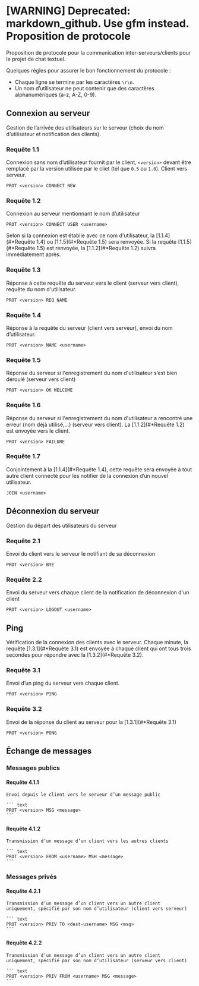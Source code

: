 [WARNING] Deprecated: markdown_github. Use gfm instead.
Proposition de protocole
========================

Proposition de protocole pour la communication inter-serveurs/clients
pour le projet de chat textuel.

Quelques règles pour assurer le bon fonctionnement du protocole :

-   Chaque ligne se termine par les caractères `\r\n`.
-   Un nom d’utilisateur ne peut contenir que des caractères
    alphanumériques (a-z, A-Z, 0-9).

Connexion au serveur
--------------------

Gestion de l’arrivée des utilisateurs sur le serveur (choix du nom
d’utilisateur et notification des clients).

### Requête 1.1

Connexion sans nom d’utilisateur fournit par le client, `<version>`
devant être remplacé par la version utilisée par le cliet (tel que `0.5`
ou `1.0`). Client vers serveur.

``` text
PROT <version> CONNECT NEW
```

### Requête 1.2

Connexion au serveur mentionnant le nom d’utilisateur

``` text
PROT <version> CONNECT USER <username>
```

Selon si la connexion est établie avec ce nom d'utilisateur, la
[1.1.4](#*Requête 1.4) ou [1.1.5](#*Requête 1.5) sera renvoyée. Si la
requête [1.1.5](#*Requête 1.5) est renvoyée, la [1.1.2](#*Requête 1.2)
suivra immédiatement après.

### Requête 1.3

Réponse à cette requête du serveur vers le client (serveur vers client),
requête du nom d'utilisateur.

``` text
PROT <version> REQ NAME
```

### Requête 1.4

Réponse à la requête du serveur (client vers serveur), envoi du nom
d’utilisateur.

``` text
PROT <version> NAME <username>
```

### Requête 1.5

Réponse du serveur si l'enregistrement du nom d'utilisateur s’est bien
déroulé (serveur vers client)

``` text
PROT <version> OK WELCOME
```

### Requête 1.6

Réponse du serveur si l'enregistrement du nom d'utilisateur a rencontré
une erreur (nom déjà utilisé,…) (serveur vers client). La
[1.1.2](#*Requête 1.2) est envoyée vers le client.

``` text
PROT <version> FAILURE
```

### Requête 1.7

Conjointement à la [1.1.4](#*Requête 1.4), cette requête sera envoyée à
tout autre client connecté pour les notifier de la connexion d’un nouvel
utilisateur.

``` text
JOIN <username>
```

Déconnexion du serveur
----------------------

Gestion du départ des utilisateurs du serveur

### Requête 2.1

Envoi du client vers le serveur le notifiant de sa déconnexion

``` text
PROT <version> BYE
```

### Requête 2.2

Envoi du serveur vers chaque client de la notification de déconnexion
d'un client

``` text
PROT <version> LOGOUT <username>
```

Ping
----

Vérification de la connexion des clients avec le serveur. Chaque minute,
la requête [1.3.1](#*Requête 3.1) est envoyée à chaque client qui ont
tous trois secondes pour répondre avec la [1.3.2](#*Requête 3.2).

### Requête 3.1

Envoi d’un ping du serveur vers chaque client.

``` text
PROT <version> PING
```

### Requête 3.2

Envoi de la réponse du client au serveur pour la [1.3.1](#*Requête 3.1)

``` text
PROT <version> PONG
```

Échange de messages
-------------------

### Messages publics

#### Requête 4.1.1

    Envoi depuis le client vers le serveur d’un message public

    ``` text
    PROT <version> MSG <message>
    ```

#### Requête 4.1.2

    Transmission d’un message d’un client vers les autres clients

    ``` text
    PROT <version> FROM <username> MSH <message>
    ```

### Messages privés

#### Requête 4.2.1

    Transmission d’un message d’un client vers un autre client
    uniquement, spécifié par son nom d’utilisateur (client vers serveur)

    ``` text
    PROT <version> PRIV TO <dest-username> MSG <msg>
    ```

#### Requête 4.2.2

    Transmission d’un message d’un client vers un autre client
    uniquement, spécifié par son nom d’utilisateur (serveur vers client)

    ``` text
    PROT <version> PRIV FROM <username> MSG <message>
    ```
